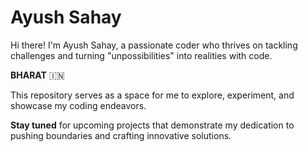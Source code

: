 # Ayush Sahay

Hi there!   I'm Ayush Sahay, a passionate coder who thrives on tackling challenges and turning "unpossibilities" into realities with code. 

**BHARAT**  🇮🇳

This repository serves as a space for me to explore, experiment, and showcase my coding endeavors.

**Stay tuned** for upcoming projects that demonstrate my dedication to pushing boundaries and crafting innovative solutions. 
